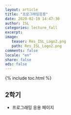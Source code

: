 ```yaml
---
layout: article
title: "프로그래밍응용"
date: 2020-02-19 14:47:30
author: ISL
categories: lecture_fall
excerpt: 
image:
   teaser: Res_ISL_Logo2.png
   path: Res_ISL_Logo2.png
comments: false
locale: "en"
share: false
ads: false
--- 
```



{% include toc.html %}

## 2학기
* 프로그래밍 응용 페이지
